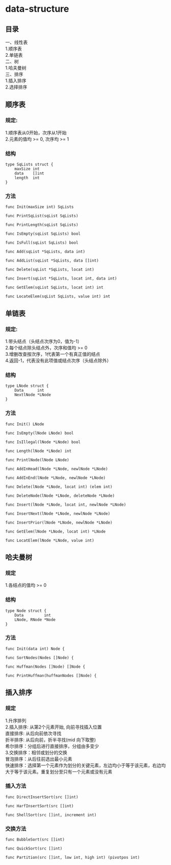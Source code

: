 # data-structure
## 目录
一、线性表  <br>
1.顺序表  <br>
2.单链表  <br>
二、树  <br>
1.哈夫曼树  <br>
三、排序  <br>
1.插入排序  <br>
2.选择排序  <br>
## 顺序表
### 规定: 
1.顺序表从0开始，次序从1开始  <br>
2.元素的值均 >= 0, 次序均 >= 1  <br>
### 结构
```
type SqLists struct {
	maxSize int
	data    []int
	length  int
}
```
### 方法
```
func Init(maxSize int) SqLists

func PrintSqList(sqList SqLists)

func PrintLength(sqList SqLists)

func IsEmpty(sqList SqLists) bool

func IsFull(sqList SqLists) bool 

func Add(sqList *SqLists, data int) 

func AddList(sqList *SqLists, data []int) 

func Delete(sqList *SqLists, locat int) 

func Insert(sqList *SqLists, locat int, data int) 

func GetElem(sqList SqLists, locat int) int 

func LocateElem(sqList SqLists, value int) int 
```
## 单链表
### 规定:
1.带头结点（头结点次序为0，值为-1） <br>
2.每个结点除头结点外，次序和值均 >= 0  <br>
3.增删改查按次序，1代表第一个有真正值的结点  <br>
4.返回-1，代表没有此项值或结点次序（头结点除外）  <br>
### 结构
```
type LNode struct {
	Data      int
	NextlNode *LNode
}
```
### 方法
```
func Init() LNode

func IsEmpty(lNode LNode) bool

func IsIllegal(lNode *LNode) bool

func Length(lNode *LNode) int

func PrintlNode(lNode LNode)

func AddInHead(lNode *LNode, newlNode *LNode)

func AddInEnd(lNode *LNode, newlNode *LNode)

func Delete(lNode *LNode, locat int) (elem int)

func DeleteNode(lNode *LNode, deleteNode *LNode)

func Insert(lNode *LNode, locat int, newlNode *LNode)

func InsertNext(lNode *LNode, newlNode *LNode)

func InsertPrior(lNode *LNode, newlNode *LNode)

func GetElem(lNode *LNode, locat int) *LNode

func LocatElem(lNode *LNode, value int)
```
## 哈夫曼树
### 规定
1.各结点的值均 >= 0  <br>
### 结构
```
type Node struct {
	Data         int
	LNode, RNode *Node
}
```
### 方法
```
func Init(data int) Node {

func SortNodes(Nodes []Node) {

func Huffman(Nodes []Node) []Node {

func PrintHuffman(huffmanNodes []Node) {
```
## 插入排序
### 规定
1.升序排列  <br>
2.插入排序: 从第2个元素开始, 向前寻找插入位置  <br>
  直接排序: 从后向前依次寻找  <br>
  折半排序: 从后向前，折半寻找(mid 向下取整)  <br>
  希尔排序：分组后进行直接排序，分组由多变少 <br>
3.交换排序：相邻或划分的交换  <br>
  冒泡排序：从后往前选出最小元素  <br>
  快速排序：选择第一个元素作为划分的关键元素，左边均小于等于该元素，右边均大于等于该元素。重复划分至只有一个元素或没有元素  <br>
### 插入方法
```
func DirectInsertSort(src []int)

func HarfInsertSort(src []int)

func ShellSort(src []int, increment int)
```
### 交换方法
```
func BubbleSort(src []int)

func QuickSort(src []int)

func Partition(src []int, low int, high int) (pivotpos int)
```